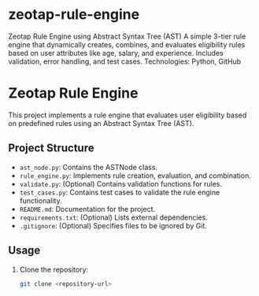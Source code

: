 # zeotap-rule-engine
Zeotap Rule Engine using Abstract Syntax Tree (AST)  A simple 3-tier rule engine that dynamically creates, combines, and evaluates eligibility rules based on user attributes like age, salary, and experience. Includes validation, error handling, and test cases.  Technologies: Python, GitHub
# Zeotap Rule Engine

This project implements a rule engine that evaluates user eligibility based on predefined rules using an Abstract Syntax Tree (AST).

## Project Structure

- `ast_node.py`: Contains the ASTNode class.
- `rule_engine.py`: Implements rule creation, evaluation, and combination.
- `validate.py`: (Optional) Contains validation functions for rules.
- `test_cases.py`: Contains test cases to validate the rule engine functionality.
- `README.md`: Documentation for the project.
- `requirements.txt`: (Optional) Lists external dependencies.
- `.gitignore`: (Optional) Specifies files to be ignored by Git.

## Usage

1. Clone the repository:
   ```bash
   git clone <repository-url>

